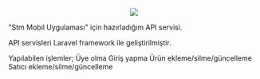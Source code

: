 <p align="center"><img src="https://laravel.com/assets/img/components/logo-laravel.svg"></p>

"Stm Mobil Uygulaması" için hazırladığım API servisi.

API servisleri Laravel framework ile geliştirilmiştir. 

Yapılabilen işlemler;
Üye olma
Giriş yapma
Ürün ekleme/silme/güncelleme
Satıcı ekleme/silme/güncelleme
